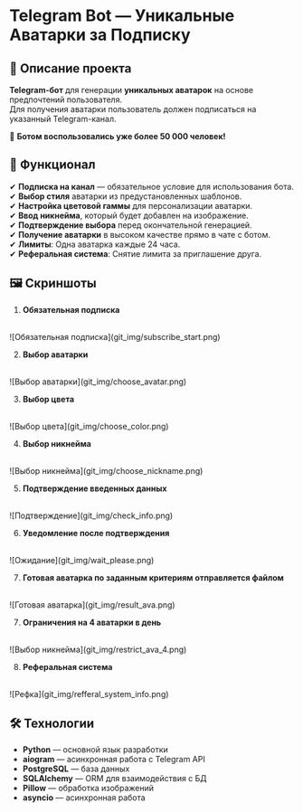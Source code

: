 # Telegram Bot — Уникальные Аватарки за Подписку  


## 📌 Описание проекта  

**Telegram-бот** для генерации **уникальных аватарок** на основе предпочтений пользователя.  
Для получения аватарки пользователь должен подписаться на указанный Telegram-канал.  

📌 **Ботом воспользовались уже более 50 000 человек!**  

## 🚀 Функционал  

✔ **Подписка на канал** — обязательное условие для использования бота.  
✔ **Выбор стиля** аватарки из предустановленных шаблонов.  
✔ **Настройка цветовой гаммы** для персонализации аватарки.  
✔ **Ввод никнейма**, который будет добавлен на изображение.  
✔ **Подтверждение выбора** перед окончательной генерацией.  
✔ **Получение аватарки** в высоком качестве прямо в чате с ботом.  
✔ **Лимиты**: Одна аватарка каждые 24 часа.  
✔ **Реферальная система**: Снятие лимита за приглашение друга.  

## 🖼 Скриншоты 

1. **Обязательная подписка**
<br>
   ![Обязательная подписка](git_img/subscribe_start.png)

2. **Выбор аватарки**
<br>
   ![Выбор аватарки](git_img/choose_avatar.png)

3. **Выбор цвета**
<br>
   ![Выбор цвета](git_img/choose_color.png)

4. **Выбор никнейма**
<br>
   ![Выбор никнейма](git_img/choose_nickname.png)
   
5. **Подтверждение введенных данных**
<br>
   ![Подтверждение](git_img/check_info.png)

6. **Уведомление после подтверждения**
<br>
   ![Ожидание](git_img/wait_please.png)

7. **Готовая аватарка по заданным критериям отправляется файлом**
<br>
   ![Готовая аватарка](git_img/result_ava.png)

7. **Ограничения на 4 аватарки в день**
<br>
   ![Выбор никнейма](git_img/restrict_ava_4.png)
   
8. **Реферальная система**
<br>
   ![Рефка](git_img/refferal_system_info.png)

## 🛠 Технологии  

- **Python** — основной язык разработки  
- **aiogram** — асинхронная работа с Telegram API  
- **PostgreSQL** — база данных  
- **SQLAlchemy** — ORM для взаимодействия с БД  
- **Pillow** — обработка изображений  
- **asyncio** — асинхронная работа  

